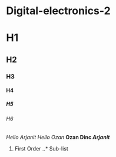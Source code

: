 # Digital-electronics-2
# H1
## H2
### H3
#### H4
##### H5
###### H6
*Hello Arjanit*
_Hello Ozan_
**Ozan Dinc
_Arjanit_**
1. First Order 
..* Sub-list
